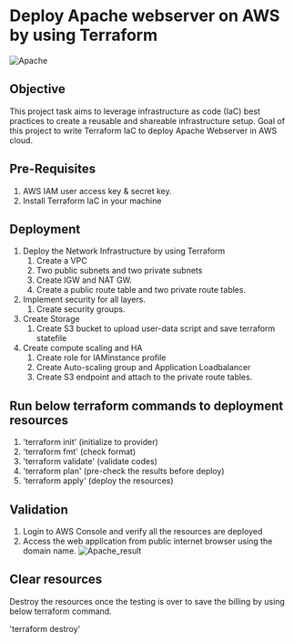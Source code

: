 # Deploy Apache webserver on AWS by using Terraform

![Apache](https://github.com/user-attachments/assets/0801fced-690a-406c-bcbf-fff9ddd8c355)

## Objective
This project task aims to leverage infrastructure as code (IaC) best practices to create a reusable and shareable infrastructure setup. Goal of this project to write Terraform IaC to deploy Apache Webserver in AWS cloud.

## Pre-Requisites

1. AWS IAM user access key & secret key.
2. Install Terraform IaC in your machine

## Deployment

1. Deploy the Network Infrastructure by using Terraform
   1. Create a VPC
   2. Two public subnets and two private subnets
   3. Create IGW and NAT GW.
   4. Create a public route table and two private route tables.
2. Implement security for all layers.
   1. Create security groups.
3. Create Storage
   1. Create S3 bucket to upload user-data script and save terraform statefile
4. Create compute scaling and HA
   1. Create role for IAMinstance profile
   2. Create Auto-scaling group and Application Loadbalancer
   3. Create S3 endpoint and attach to the private route tables.

## Run below terraform commands to deployment resources
 1. 'terraform init' (initialize to provider)
 2. 'terraform fmt' (check format)
 3. 'terraform validate' (validate codes)
 4. 'terraform plan' (pre-check the results before deploy)
 5. 'terraform apply' (deploy the resources)

## Validation 

  1. Login to AWS Console and verify all the resources are deployed
  2. Access the web application from public internet browser using the domain name.
     ![Apache_result](https://github.com/user-attachments/assets/493f133b-1527-4f50-bc16-4f481ec8ac86)


## Clear resources
Destroy the resources once the testing is over to save the billing by using below terraform command.

'terraform destroy'


